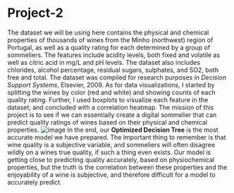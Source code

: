 # Project-2

The dataset we will be using here contains the physical and chemical properties of thousands of wines from the Minho (northwest) region of Portugal, as well as a quality rating for each determined by a group of sommeliers. The features include acidity levels, both fixed and volatile as well as citric acid in mg/L and pH levels. The dataset also includes chlorides, alcohol percentage, residual sugars, sulphates, and SO2, both free and total. The dataset was compiled for research purposes in *Decision Support Systems*, Elsevier, 2009. As for data visualizations, I started by splitting the wines by color (red and white) and showing counts of each quality rating. Further, I used boxplots to visualize each feature in the dataset; and concluded with a correlation heatmap. The mission of this project is to see if we can essentially create a digital sommelier that can predict quality ratings of wines based on their physical and chemical properties. 
![image](https://user-images.githubusercontent.com/98555801/165836295-7241e93d-ec15-4fdd-8e07-2cb49cb8952d.png)
In the end, our **Optimized Decision Tree** is the most accurate model we have prepared. The important thing to remember is that wine quality is a subjective variable, and sommeliers will often disagree wildly on a wines true quality, if such a thing even exists. Our model is getting close to predicting quality accurately, based on physiochemical properties, but the truth is the correlation between these properties and the enjoyability of a wine is subjective, and therefore difficult for a model to accurately predict. 
